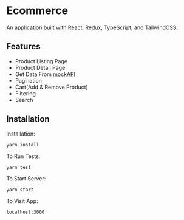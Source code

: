 # Ecommerce 
An application built with React, Redux, TypeScript, and TailwindCSS.
 
## Features
 - Product Listing Page
 - Product Detail Page
 - Get Data From [mockAPI](https://5fc9346b2af77700165ae514.mockapi.io/products)
 - Pagination
 - Cart(Add & Remove Product)
 - Filtering
 - Search

## Installation 

Installation:

`yarn install`

To Run Tests: 

`yarn test`  

To Start Server: 

`yarn start` 

To Visit App: 

`localhost:3000`  
